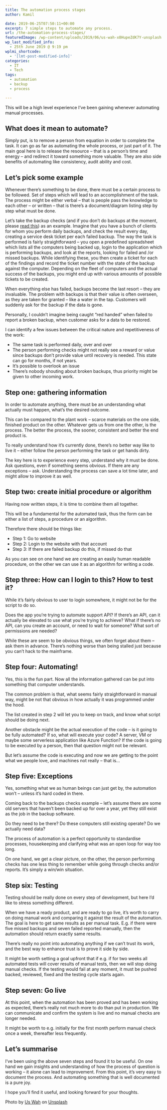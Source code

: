 ```yaml
---
title: The automation process stages
author: Kamil

date: 2019-06-25T07:50:11+00:00
excerpt: 7 simple steps to automate any process.
url: /the-automation-process-stages/
featuredImage: /wp-content/uploads/2019/06/us-wah-x8HupeZdK7Y-unsplash.jpg
wp_last_modified_info:
  - 25th June 2019 @ 9:19 pm
wplmi_shortcode:
  - '[lmt-post-modified-info]'
categories:
  - IT
  - Tech
tags:
  - automation
  - backup
  - process

---
```

This will be a high level experience I&#8217;ve been gaining whenever automating manual processes.

## What does it mean to automate?

Simply put, is to remove a person from equation in order to complete the task. It can go as far as automating the whole process, or just part of it. The main goal here is to release the resource &#8211; that is a person&#8217;s time and energy &#8211; and redirect it toward something more valuable. They are also side benefits of automating like consistency, audit ability and cost.

## Let&#8217;s pick some example

Whenever there&#8217;s something to be done, there must be a certain process to be followed. Set of steps which will lead to an accomplishment of the task. The process might be either verbal &#8211; that is people pass the knowledge to each other &#8211; or written &#8211; that is there&#8217;s a document/diagram listing step by step what must be done.

Let&#8217;s take the backup checks (and if you don&#8217;t do backups at the moment, please <a aria-label="read this (opens in a new tab)" rel="noreferrer noopener" href="https://kamilpro.com/do-you-even-back-up/" target="_blank">read this</a>) as an example. Imagine that you have a bunch of clients for whom you perform daily backups, and check the result every day, creating a service desk ticket per each failed backup. The way the task is performed is fairly straightforward &#8211; you open a predefined spreadsheet which lists all the computers being backed up, login to the application which is performing backups, and look at the reports, looking for failed and /or missed backups. While identifying these, you then create a ticket for each of the findings and record the ticket number with the state of the backup against the computer. Depending on the fleet of computers and the actual success of the backups, you might end up with various amounts of possible tickets to be created. 

When everything else has failed, backups become the last resort &#8211; they are invaluable. The problem with backups is that their value is often overseen, as they are taken for granted &#8211; like a water in the tap. Customers will suddenly ask for the backup if the data is gone.

Personally, I couldn&#8217;t imagine being caught &#8220;red handed&#8221; when failed to report a broken backup, when customer asks for a data to be restored. 

I can identify a few issues between the critical nature and repetitiveness of the work:

  * The same task is performed daily, over and over
  * The person performing checks might not really see a reward or value since backups don&#8217;t provide value until recovery is needed. This state can go for months, if not years.
  * It&#8217;s possible to overlook an issue
  * There&#8217;s nobody shouting about broken backups, thus priority might be given to other incoming work.

## Step one: gathering information

In order to automate anything, there must be an understanding what actually must happen, what&#8217;s the desired outcome. 

This can be compared to the plant work &#8211; scarce materials on the one side, finished product on the other. Whatever gets us from one the other, is the process. The better the process, the sooner, consistent and better the end product is. 

To really understand how it&#8217;s currently done, there&#8217;s no better way like to live it &#8211; either follow the person performing the task or get hands dirty.

The key here is to experience every step, understand why it must be done. Ask questions, even if something seems obvious. If there are any exceptions &#8211; ask. Understanding the process can save a lot time later, and might allow to improve it as well.

## Step two: create initial procedure or algorithm

Having now written steps, it is time to combine them all together. 

This will be a fundamental for the automated task, thus the form can be either a list of steps, a procedure or an algorithm. 

Therefore there should be things like:

  * Step 1: Go to website
  * Step 2: Login to the website with that account
  * Step 3: If there are failed backup do this, if missed do that 

As you can see on one hand we are creating an easily human readable procedure, on the other we can use it as an algorithm for writing a code.

## Step three: How can I login to this? How to test it?

While it&#8217;s fairly obvious to user to login somewhere, it might not be for the script to do so. 

Does the app you&#8217;re trying to automate support API? If there&#8217;s an API, can it actually be elevated to use what you&#8217;re trying to achieve? What if there&#8217;s no API, can you create an account, or need to wait for someone? What sort of permissions are needed?

While these are seem to be obvious things, we often forget about them &#8211; ask them in advance. There&#8217;s nothing worse than being stalled just because you can&#8217;t hack to the mainframe.

## Step four: Automating!

Yes, this is the fun part. Now all the information gathered can be put into something that computer understands. 

The common problem is that, what seems fairly straightforward in manual way, might be not that obvious in how actually it was programmed under the hood.

The list created in step 2 will let you to keep on track, and know what script should be doing next.

Another obstacle might be the actual execution of the code &#8211; is it going to be fully automated? If so, what will execute your code? A server, VM or maybe some serverless application like Azure Function? If the code is going to be executed by a person, then that question might not be relevant.

But let&#8217;s assume the code is executing and now we are getting to the point what we people love, and machines not really &#8211; that is&#8230;

## Step five: Exceptions

Yes, something what we as human beings can just get by, the automation won&#8217;t &#8211; unless it&#8217;s hard coded in there. 

Coming back to the backups checks example &#8211; let&#8217;s assume there are some old servers that haven&#8217;t been backed up for over a year, yet they still exist as the job in the backup software.

Do they need to be there? Do these computers still existing operate? Do we actually need data?

The process of automation is a perfect opportunity to standardise processes, housekeeping and clarifying what was an open loop for way too long.

On one hand, we get a clear picture, on the other, the person performing checks has one less thing to remember while going through checks and/or reports. It&#8217;s simply a win/win situation.

## Step six: Testing

Testing should be really done on every step of development, but here I&#8217;d like to stress something different.

When we have a ready product, and are ready to go live, it&#8217;s worth to carry on doing manual work and comparing it against the result of the automation. The goal is here to get same results as per manual task. E.g. if there were five missed backups and seven failed reported manually, then the automation should return exactly same results.

There&#8217;s really no point into automating anything if we can&#8217;t trust its work, and the best way to enhance trust is to prove it side by side.

It might be worth setting a goal upfront that if e.g. if for two weeks all automated tests will cover results of manual tests, then we will stop doing manual checks. If the testing would fail at any moment, it must be pushed backed, reviewed, fixed and the testing cycle starts again.

## Step seven: Go live

At this point, when the automation has been proved and has been working as expected, there&#8217;s really not much more to do than put in production. We can communicate and confirm the system is live and no manual checks are longer needed.

It might be worth to e.g. initially for the first month perform manual check once a week, thereafter less frequently.

## Let&#8217;s summarise

I&#8217;ve been using the above seven steps and found it to be useful. On one hand we gain insights and understanding of how the process of question is working &#8211; it alone can lead to improvement. From this point, it&#8217;s very easy to document the process. And automating something that is well documented is a pure joy. 

I hope you&#8217;ll find it useful, and looking forward for your thoughts.

Photo by [Us Wah][1] on [Unsplash][2]

 [1]: https://unsplash.com/@uswah?utm_source=unsplash&utm_medium=referral&utm_content=creditCopyText
 [2]: https://unsplash.com/search/photos/press?utm_source=unsplash&utm_medium=referral&utm_content=creditCopyText
